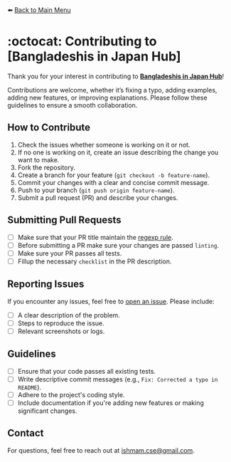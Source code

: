 ⬅️ [Back to Main Menu](./README.md#contents)

# :octocat: Contributing to [Bangladeshis in Japan Hub]

<!-- markdown-link-check-disable -->

Thank you for your interest in contributing to **[Bangladeshis in Japan Hub](https://github.com/IshmamAbir/Bangladeshis-in-Japan-Hub)**!

<!-- markdown-link-check-enable -->

Contributions are welcome, whether it’s fixing a typo, adding examples, adding new features, or improving explanations.
Please follow these guidelines to ensure a smooth collaboration.

## How to Contribute

1. Check the issues whether someone is working on it or not.
2. If no one is working on it, create an issue describing the change you want to make.
3. Fork the repository.
4. Create a branch for your feature (`git checkout -b feature-name`).
5. Commit your changes with a clear and concise commit message.
6. Push to your branch (`git push origin feature-name`).
7. Submit a pull request (PR) and describe your changes.

## Submitting Pull Requests

- [ ] Make sure that your PR title maintain the [regexp rule][regexp_rule].
- [ ] Before submitting a PR make sure your changes are passed `linting`.
- [ ] Make sure your PR passes all tests.
- [ ] Fillup the necessary `checklist` in the PR description.

## Reporting Issues

<!-- markdown-link-check-disable -->

If you encounter any issues, feel free to [open an issue](https://github.com/IshmamAbir/Bangladeshis-in-Japan-Hub/issues). Please include:

<!-- markdown-link-check-enable -->

- [ ] A clear description of the problem.
- [ ] Steps to reproduce the issue.
- [ ] Relevant screenshots or logs.

## Guidelines

- [ ] Ensure that your code passes all existing tests.
- [ ] Write descriptive commit messages (e.g., `Fix: Corrected a typo in README`).
- [ ] Adhere to the project's coding style.
- [ ] Include documentation if you're adding new features or making significant changes.

## Contact

For questions, feel free to reach out at [ishmam.cse@gmail.com](mailto:ishmam.cse@gmail.com).

<!-- markdown-link-check-disable -->

[regexp_rule]: https://github.com/IshmamAbir/Bangladeshis-in-Japan-Hub/blob/main/.github/workflows/pr-title.yml#L17

<!-- markdown-link-check-enable -->
